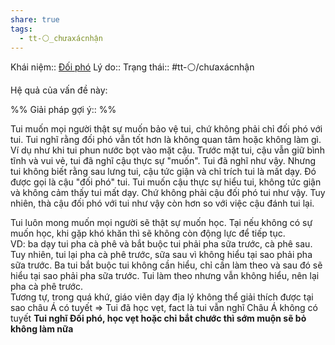 ```yaml
---
share: true
tags:
  - tt-⚪_chưaxácnhận
---
```


Khái niệm:: [Đối phó](../T%E1%BB%AB%20%C4%91i%E1%BB%83n/Ti%C3%AAu%20c%E1%BB%B1c/%C4%90%E1%BB%91i%20ph%C3%B3.md)
Lý do:: 
Trạng thái:: #tt-⚪/chưaxácnhận

Hệ quả của vấn đề này:


%%
Giải pháp gợi ý:: 
%%




Tui muốn mọi người thật sự muốn bảo vệ tui, chứ không phải chỉ đối phó với tui. Tui nghĩ rằng đối phó vẫn tốt hơn là không quan tâm hoặc không làm gì. Ví dụ như khi tui phun nước bọt vào mặt cậu. Trước mặt tui, cậu vẫn giữ bình tĩnh và vui vẻ, tui đã nghĩ cậu thực sự "muốn". Tui đã nghĩ như vậy. Nhưng tui không biết rằng sau lưng tui, cậu tức giận và chỉ trích tui là mất dạy. Đó được gọi là cậu "đối phó" tui. Tui muốn cậu thực sự hiểu tui, không tức giận và không cảm thấy tui mất dạy. Chứ không phải cậu đối phó tui như vậy. Tuy nhiên, thà cậu đối phó với tui như vậy còn hơn so với việc cậu đánh tui lại.

Tui luôn mong muốn mọi người sẽ thật sự muốn học. Tại nếu không có sự muốn học, khi gặp khó khăn thì sẽ không còn động lực để tiếp tục.  
VD: ba dạy tui pha cà phê và bắt buộc tui phải pha sữa trước, cà phê sau. Tuy nhiên, tui lại pha cà phê trước, sữa sau vì không hiểu tại sao phải pha sữa trước. Ba tui bắt buộc tui không cần hiểu, chỉ cần làm theo và sau đó sẽ hiểu tại sao phải pha sữa trước. Tui làm theo nhưng vẫn không hiểu, nên lại pha cà phê trước.  
Tương tự, trong quá khứ, giáo viên dạy địa lý không thể giải thích được tại sao châu Á có tuyết => Tui đã học vẹt, fact là tui vẫn nghĩ Châu Á không có tuyết
**Tui nghĩ Đối phó, học vẹt hoặc chỉ bắt chước thì sớm muộn sẽ bỏ không làm nữa**
